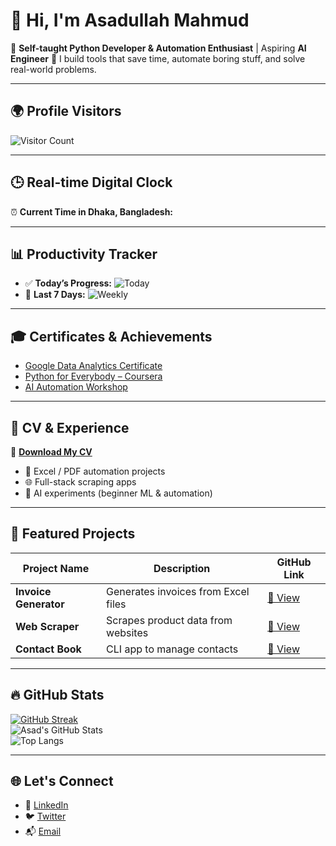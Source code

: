# 👋 Hi, I'm Asadullah Mahmud

🎯 **Self-taught Python Developer & Automation Enthusiast** | Aspiring **AI Engineer** 
🚀 I build tools that save time, automate boring stuff, and solve real-world problems.

---

## 🌍 Profile Visitors

![Visitor Count](https://komarev.com/ghpvc/?username=asadnexus&label=Visitors&color=blue&style=flat-square)

---

## 🕒 Real-time Digital Clock

⏰ **Current Time in Dhaka, Bangladesh:**

---

## 📊 Productivity Tracker

- ✅ **Today’s Progress:** ![Today](https://img.shields.io/endpoint?url=https://raw.githubusercontent.com/asadnexus/asadnexus/main/.github/today.json)
- 📅 **Last 7 Days:** ![Weekly](https://img.shields.io/endpoint?url=https://raw.githubusercontent.com/asadnexus/asadnexus/main/.github/week.json)

---

## 🎓 Certificates & Achievements

- [Google Data Analytics Certificate](https://your-certificate-link.com)
- [Python for Everybody – Coursera](https://your-certificate-link.com)
- [AI Automation Workshop](https://your-certificate-link.com)

---

## 📄 CV & Experience

📌 **[Download My CV](https://drive.google.com/file/d/1lrVK44NBYWK8bt6qYaiiWbhdVXmZS541/view?usp=drivesdk)**
- 📝 Excel / PDF automation projects
- 🌐 Full-stack scraping apps
- 🤖 AI experiments (beginner ML & automation)

---

## 🚀 Featured Projects

| Project Name          | Description                                 | GitHub Link                                                 |
| ----------------------| ------------------------------------------- | ----------------------------------------------------------- |
| **Invoice Generator** | Generates invoices from Excel files          | [🔗 View](https://github.com/asad-ai-dev/invoice-generator) |
| **Web Scraper** | Scrapes product data from websites           | [🔗 View](https://github.com/asad-ai-dev/web-scraper)       |
| **Contact Book** | CLI app to manage contacts                   | [🔗 View](https://github.com/asad-ai-dev/contact-book)      |

---

## 🔥 GitHub Stats

[![GitHub Streak](https://streak-stats.demolab.com/?user=asadnexus&theme=radical&border_radius=10)](https://git.io/streak-stats)  
![Asad's GitHub Stats](https://github-readme-stats.vercel.app/api?username=asadnexus&show_icons=true&theme=radical)  
![Top Langs](https://github-readme-stats.vercel.app/api/top-langs/?username=asadnexus&layout=compact&theme=radical)

---

## 🌐 Let's Connect

- 🔗 [LinkedIn](https://linkedin.com/in/asadnexus)
- 🐦 [Twitter](https://twitter.com/asadnexus37)
- 📬 [Email](mailto:asadullahmahmud2004@outlook.com)
